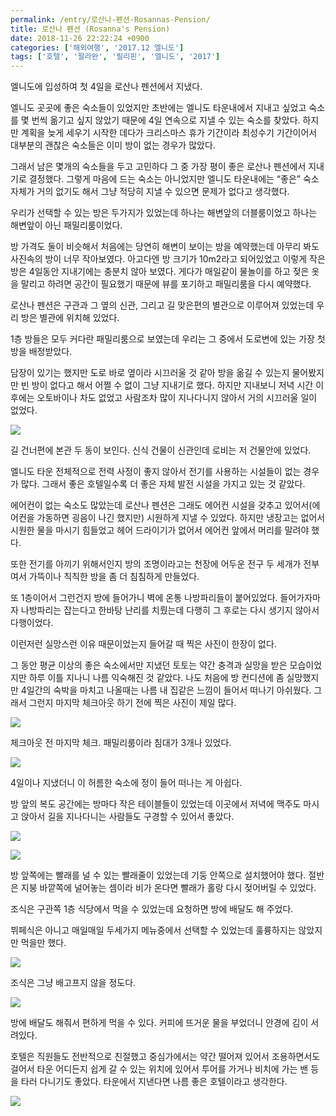 ```yaml
---
permalink: /entry/로산나-펜션-Rosannas-Pension/
title: 로산나 펜션 (Rosanna's Pension)
date: 2018-11-26 22:22:24 +0900
categories: ['해외여행', '2017.12 엘니도']
tags: ['호텔', '팔라완', '필리핀', '엘니도', '2017']
---
```




엘니도에 입성하여 첫 4일을 로산나 펜션에서 지냈다.

  

엘니도 곳곳에 좋은 숙소들이 있었지만 초반에는 엘니도 타운내에서 지내고 싶었고 숙소를 몇 번씩 옮기고 싶지 않았기 때문에 4일 연속으로 지낼
수 있는 숙소를 찾았다. 하지만 계획을 늦게 세우기 시작한 데다가 크리스마스 휴가 기간이라 최성수기 기간이어서 대부분의 괜찮은 숙소들은 이미
방이 없는 경우가 많았다.

그래서 남은 몇개의 숙소들을 두고 고민하다 그 중 가장 평이 좋은 로산나 펜션에서 지내기로 결정했다. 그렇게 마음에 드는 숙소는 아니었지만
엘니도 타운내에는 “좋은” 숙소 자체가 거의 없기도 해서 그냥 적당히 지낼 수 있으면 문제가 없다고 생각했다.

  

우리가 선택할 수 있는 방은 두가지가 있었는데 하나는 해변앞의 더블룸이었고 하나는 해변앞이 아닌 패밀리룸이었다.

방 가격도 둘이 비슷해서 처음에는 당연히 해변이 보이는 방을 예약했는데 아무리 봐도 사진속의 방이 너무 작아보였다. 아고다엔 방 크기가
10m2라고 되어있었고 이렇게 작은 방은 4일동안 지내기에는 충분치 않아 보였다. 게다가 매일같이 물놀이를 하고 젖은 옷을 말리고 하려면
공간이 필요했기 때문에 뷰를 포기하고 패밀리룸을 다시 예약했다.

  

로산나 펜션은 구관과 그 옆의 신관, 그리고 길 맞은편의 별관으로 이루어져 있었는데 우리 방은 별관에 위치해 있었다.

1층 방들은 모두 커다란 패밀리룸으로 보였는데 우리는 그 중에서 도로변에 있는 가장 첫 방을 배정받았다.

담장이 있기는 했지만 도로 바로 옆이라 시끄러울 것 같아 방을 옮길 수 있는지 물어봤지만 빈 방이 없다고 해서 어쩔 수 없이 그냥 지내기로
했다. 하지만 지내보니 저녁 시간 이후에는 오토바이나 차도 없었고 사람조차 많이 지나다니지 않아서 거의 시끄러울 일이 없었다.

  

![][link0]

길 건너편에 본관 두 동이 보인다. 신식 건물이 신관인데 로비는 저 건물안에 있었다.

  

엘니도 타운 전체적으로 전력 사정이 좋지 않아서 전기를 사용하는 시설들이 없는 경우가 많다. 그래서 좋은 호텔일수록 더 좋은 자체 발전
시설을 가지고 있는 것 같았다.

에어컨이 없는 숙소도 많았는데 로산나 펜션은 그래도 에어컨 시설을 갖추고 있어서(에어컨을 가동하면 굉음이 나긴 했지만) 시원하게 지낼 수
있었다. 하지만 냉장고는 없어서 시원한 물을 마시기 힘들었고 헤어 드라이기가 없어서 에어컨 앞에서 머리를 말려야 했다.

또한 전기를 아끼기 위해서인지 방의 조명이라고는 천장에 어두운 전구 두 세개가 전부여서 가뜩이나 칙칙한 방을 좀 더 침침하게 만들었다.

  

또 1층이어서 그런건지 방에 들어가니 벽에 온통 나방파리들이 붙어있었다. 들어가자마자 나방파리는 잡는다고 한바탕 난리를 치뤘는데 다행히 그
후로는 다시 생기지 않아서 다행이었다.

  

이런저런 실망스런 이유 때문이었는지 들어갈 때 찍은 사진이 한장이 없다.

그 동안 평균 이상의 좋은 숙소에서만 지냈던 토토는 약간 충격과 실망을 받은 모습이었지만 하루 이틀 지나니 나름 익숙해진 것 같았다. 나도
처음에 방 컨디션에 좀 실망했지만 4일간의 숙박을 마치고 나올때는 나름 내 집같은 느낌이 들어서 떠나기 아쉬웠다. 그래서 그런지 마지막
체크아웃 하기 전에 찍은 사진이 제일 많다.

  

![][link1]

체크아웃 전 마지막 체크. 패밀리룸이라 침대가 3개나 있었다.

  

![][link2]

4일이나 지냈더니 이 허름한 숙소에 정이 들어 떠나는 게 아쉽다.

  

방 앞의 복도 공간에는 방마다 작은 테이블들이 있었는데 이곳에서 저녁에 맥주도 마시고 앉아서 길을 지나다니는 사람들도 구경할 수 있어서
좋았다.

  

![][link3]

  

![][link4]

방 앞쪽에는 빨래를 널 수 있는 빨래줄이 있었는데 기둥 안쪽으로 설치했어야 했다. 절반은 지붕 바깥쪽에 널어놓는 셈이라 비가 온다면 빨래가
홀랑 다시 젖어버릴 수 있었다.

  

  

조식은 구관쪽 1층 식당에서 먹을 수 있었는데 요청하면 방에 배달도 해 주었다.

뷔페식은 아니고 매일매일 두세가지 메뉴중에서 선택할 수 있었는데 훌륭하지는 않았지만 먹을만 했다.

  

![][link5]

조식은 그냥 배고프지 않을 정도다.

  

![][link6]

방에 배달도 해줘서 편하게 먹을 수 있다. 커피에 뜨거운 물을 부었더니 안경에 김이 서려있다.

  

  

호텔은 직원들도 전반적으로 친절했고 중심가에서는 약간 떨어져 있어서 조용하면서도 걸어서 타운 어디든지 쉽게 갈 수 있는 위치에 있어서 투어를
가거나 비치에 가는 밴 등을 타러 다니기도 좋았다. 타운에서 지낸다면 나름 좋은 호텔이라고 생각한다.

  

  

![][link7]

  

  

  

  

  

  

  


[link0]:http://cfile23.uf.tistory.com/image/9988793B5BFBF34F0BA75A
[link1]:http://cfile8.uf.tistory.com/image/998317395BFBF3501012C0
[link2]:http://cfile25.uf.tistory.com/image/998D344C5BFBF3511764D3
[link3]:http://cfile28.uf.tistory.com/image/997285495BFBF3521B83C3
[link4]:http://cfile5.uf.tistory.com/image/997CEB4C5BFBF3520DC827
[link5]:http://cfile3.uf.tistory.com/image/99202E425BFBF353166A22
[link6]:http://cfile3.uf.tistory.com/image/994156355BFBF354072C68
[link7]:http://cfile23.uf.tistory.com/image/99E7F7395BFBF3540C86D6
